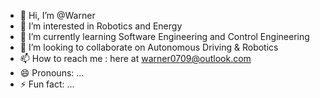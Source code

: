 - 👋 Hi, I’m @Warner
- 👀 I’m interested in Robotics and Energy
- 🌱 I’m currently learning Software Engineering and Control Engineering
- 💞️ I’m looking to collaborate on Autonomous Driving & Robotics
- 📫 How to reach me : here at warner0709@outlook.com
- 😄 Pronouns: ...
- ⚡ Fun fact: ...

<!---
Warner0709/Warner0709 is a ✨ special ✨ repository because its `README.md` (this file) appears on your GitHub profile.
You can click the Preview link to take a look at your changes.
--->
